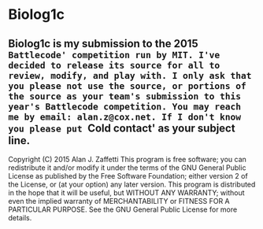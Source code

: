 Biolog1c
========

Biolog1c is my submission to the 2015 `Battlecode' competition run by MIT.
I've decided to release its source for all to review, modify, and play with.
I only ask that you please not use the source, or portions of the source
as your team's submission to this year's Battlecode competition.
You may reach me by email: alan.z@cox.net. If I don't know you please put `Cold contact' as your subject line.
---------------------------------------------------------------------------
Copyright (C) 2015 Alan J. Zaffetti
This program is free software; you can redistribute it and/or
modify it under the terms of the GNU General Public License
as published by the Free Software Foundation; either version 2
of the License, or (at your option) any later version.
This program is distributed in the hope that it will be useful,
but WITHOUT ANY WARRANTY; without even the implied warranty of
MERCHANTABILITY or FITNESS FOR A PARTICULAR PURPOSE. See the
GNU General Public License for more details.
